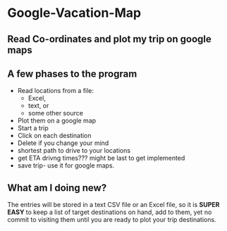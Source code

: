 # Google-Vacation-Map
## Read Co-ordinates and plot my trip on google maps

## A few phases to the program

- Read locations from a file:
  - Excel, 
  - text, or
  - some other source
- Plot them on a google map
- Start a trip
- Click on each destination
- Delete if you change your mind
- shortest path to drive to your locations
- get ETA drivng times??? might be last to get implemented
- save trip- use it for google maps.

## What am I doing new?

The entries will be stored in a text CSV file or an Excel file, so it is **SUPER EASY** to keep a list of target destinations on hand, add to them, yet no commit to visiting them until you are ready to plot your trip destinations.
